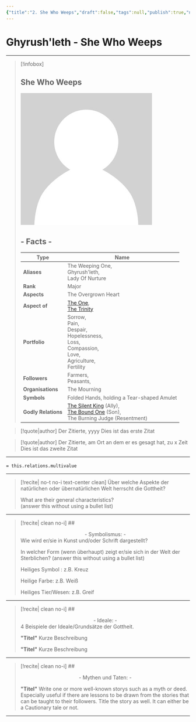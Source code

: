 ```yaml
---
{"title":"2. She Who Weeps","draft":false,"tags":null,"publish":true,"name":"She Who Weeps","aliases":"The Weeping One, <br>Ghyrush'leth, <br>Lady Of Nurture","aspects":"The Overgrown Heart","aspect_of":"The One","organisations":"The Mourning","rank":"Major","symbol":"Folded Hands, holding a Tear-shaped Amulet","portfolio":"Sorrow, <br>Pain, <br>Despair, <br>Hopelessness, <br>Loss, <br>Compassion, <br>Love, <br>Agriculture, <br>Fertility","followers":"Farmers,<br>Peasants,<br>","relations":null,"path":"3. Gods & Religion/2. Major Gods & Interpretations/3. The Twelve/2. She Who Weeps.md","permalink":"/3-gods-and-religion/2-major-gods-and-interpretations/3-the-twelve/2-she-who-weeps/","PassFrontmatter":true}
---
```


# Ghyrush'leth - She Who Weeps
---
> [!infobox]
> 
> 
> ## **She Who Weeps**
> 
> ![../../../NPC_Placeholder.jpg](../../../NPC_Placeholder.jpg)
> 
> ## - Facts -
> | Type | Name |
> | ---- | ---- |
> | **Aliases** | The Weeping One, <br>Ghyrush'leth, <br>Lady Of Nurture |
> | **Rank** | Major |
> | **Aspects** | The Overgrown Heart |
> | **Aspect of** | [The One](../1.%20The%20One%20True%20God/1.%20Ekh'neth%20-%20The%20One.md), <br>[The Trinity](../2.%20The%20Trinity/1.%20Treysh'neth'ar%20-%20The%20Trinity.md) |
> | **Portfolio** | Sorrow, <br>Pain, <br>Despair, <br>Hopelessness, <br>Loss, <br>Compassion, <br>Love, <br>Agriculture, <br>Fertility |
> | **Followers** | Farmers,<br>Peasants,<br> |
> | **Organisations** | The Mourning |
> | **Symbols** | Folded Hands, holding a Tear-shaped Amulet |
> | **Godly Relations** | [The Silent King](3.%20The%20Silent%20King.md) (Ally), <br>[The Bound One](4.%20The%20Bound%20One.md) (Son), <br>The Burning Judge (Resentment) |


> [!quote|author] Der Zitierte, yyyy
> Dies ist das erste Zitat

> [!quote|author] Der Zitierte, am Ort an dem er es gesagt hat, zu x Zeit
> Dies ist das zweite Zitat

---

`= this.relations.multivalue`


---
> [!recite| no-t no-i text-center clean]
> Über welche Aspekte der natürlichen oder übernatürlichen Welt herrscht die Gottheit?
>
> What are their general characteristics?  
> (answer this without using a bullet list)


---

> [!recite| clean no-i] ## <center>  - Symbolismus: - </center>
> Wie wird er/sie in Kunst und/oder Schrift dargestellt?
> 
> In welcher Form (wenn überhaupt) zeigt er/sie sich in der Welt der Sterblichen?
> (answer this without using a bullet list)
> 
> Heiliges Symbol : z.B. Kreuz
> 
> Heilige Farbe: z.B. Weiß
> 
> Heiliges Tier/Wesen: z.B. Greif

---

> [!recite| clean no-i] ## <center>  - Ideale: - </center>
> 4 Beispiele der Ideale/Grundsätze der Gottheit.
>
> **"Titel"**
> Kurze Beschreibung
>
> **"Titel"**
> Kurze Beschreibung

---

> [!recite| clean no-i] ## <center>  - Mythen und Taten: - </center>
> 
> **"Titel"**
> Write one or more well-known storys such as a myth or deed. Especially useful if there are lessons to be drawn from the stories that can be taught to their followers. Title the story as well. It can either be a Cautionary tale or not.


---